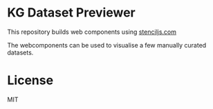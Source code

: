 # KG Dataset Previewer

This repository builds web components using [stenciljs.com](https://stenciljs.com/)

The webcomponents can be used to visualise a few manually curated datasets.

# License

MIT
